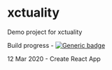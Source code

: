 # xctuality
Demo project for xctuality


Build progress - [![Generic badge](https://img.shields.io/badge/build-started-green.svg)](https://shields.io/)<br/>

12 Mar 2020 - Create React App <br/>
